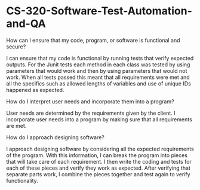 # CS-320-Software-Test-Automation-and-QA

How can I ensure that my code, program, or software is functional and secure?

I can ensure that my code is functional by running tests that verify expected outputs. For the Junit tests each method in each class was tested by using parameters that would work and then by using parameters that would not work. When all tests passed this meant that all requirements were met and all the specifics such as allowed lengths of variables and use of unique IDs happened as expected. 

How do I interpret user needs and incorporate them into a program?

User needs are determined by the requirements given by the client. I incorporate user needs into a program by making sure that all requirements are met. 

How do I approach designing software?

I approach designing software by considering all the expected requirements of the program. With this information, I can break the program into pieces that will take care of each requirement. I then write the coding and tests for each of these pieces and verify they work as expected. After verifying that separate parts work, I combine the pieces together and test again to verify functionality.
